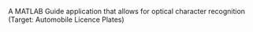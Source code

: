 A MATLAB Guide application that allows for optical character recognition (Target: Automobile Licence Plates)
